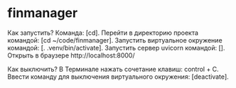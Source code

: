 # finmanager
Как запустить?
Команда: [cd].
Перейти в директорию проекта командой: [cd ~/code/finmanager].
Запустить виртуальное окружение командой: [. .venv/bin/activate].
Запустить сервер uvicorn командой: [].
Открыть в браузере http://localhost:8000/

Как выключить?
В Терминале нажать сочетание клавиш: control + C.
Ввести команду для выключения виртуального окружения: [deactivate].
